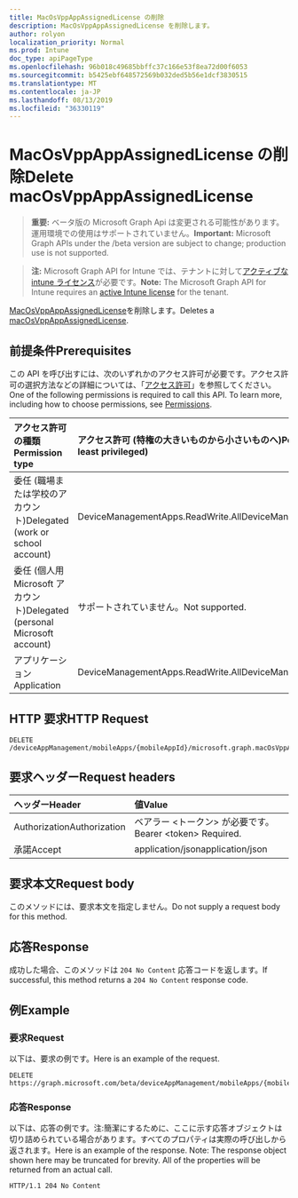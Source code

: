 ```yaml
---
title: MacOsVppAppAssignedLicense の削除
description: MacOsVppAppAssignedLicense を削除します。
author: rolyon
localization_priority: Normal
ms.prod: Intune
doc_type: apiPageType
ms.openlocfilehash: 96b018c49685bbffc37c166e53f8ea72d00f6053
ms.sourcegitcommit: b5425ebf648572569b032ded5b56e1dcf3830515
ms.translationtype: MT
ms.contentlocale: ja-JP
ms.lasthandoff: 08/13/2019
ms.locfileid: "36330119"
---
```

# <a name="delete-macosvppappassignedlicense"></a><span data-ttu-id="c1583-103">MacOsVppAppAssignedLicense の削除</span><span class="sxs-lookup"><span data-stu-id="c1583-103">Delete macOsVppAppAssignedLicense</span></span>

> <span data-ttu-id="c1583-104">**重要:** ベータ版の Microsoft Graph Api は変更される可能性があります。運用環境での使用はサポートされていません。</span><span class="sxs-lookup"><span data-stu-id="c1583-104">**Important:** Microsoft Graph APIs under the /beta version are subject to change; production use is not supported.</span></span>

> <span data-ttu-id="c1583-105">**注:** Microsoft Graph API for Intune では、テナントに対して[アクティブな intune ライセンス](https://go.microsoft.com/fwlink/?linkid=839381)が必要です。</span><span class="sxs-lookup"><span data-stu-id="c1583-105">**Note:** The Microsoft Graph API for Intune requires an [active Intune license](https://go.microsoft.com/fwlink/?linkid=839381) for the tenant.</span></span>

<span data-ttu-id="c1583-106">[MacOsVppAppAssignedLicense](../resources/intune-apps-macosvppappassignedlicense.md)を削除します。</span><span class="sxs-lookup"><span data-stu-id="c1583-106">Deletes a [macOsVppAppAssignedLicense](../resources/intune-apps-macosvppappassignedlicense.md).</span></span>

## <a name="prerequisites"></a><span data-ttu-id="c1583-107">前提条件</span><span class="sxs-lookup"><span data-stu-id="c1583-107">Prerequisites</span></span>
<span data-ttu-id="c1583-p101">この API を呼び出すには、次のいずれかのアクセス許可が必要です。アクセス許可の選択方法などの詳細については、「[アクセス許可](/graph/permissions-reference)」を参照してください。</span><span class="sxs-lookup"><span data-stu-id="c1583-p101">One of the following permissions is required to call this API. To learn more, including how to choose permissions, see [Permissions](/graph/permissions-reference).</span></span>

|<span data-ttu-id="c1583-110">アクセス許可の種類</span><span class="sxs-lookup"><span data-stu-id="c1583-110">Permission type</span></span>|<span data-ttu-id="c1583-111">アクセス許可 (特権の大きいものから小さいものへ)</span><span class="sxs-lookup"><span data-stu-id="c1583-111">Permissions (from most to least privileged)</span></span>|
|:---|:---|
|<span data-ttu-id="c1583-112">委任 (職場または学校のアカウント)</span><span class="sxs-lookup"><span data-stu-id="c1583-112">Delegated (work or school account)</span></span>|<span data-ttu-id="c1583-113">DeviceManagementApps.ReadWrite.All</span><span class="sxs-lookup"><span data-stu-id="c1583-113">DeviceManagementApps.ReadWrite.All</span></span>|
|<span data-ttu-id="c1583-114">委任 (個人用 Microsoft アカウント)</span><span class="sxs-lookup"><span data-stu-id="c1583-114">Delegated (personal Microsoft account)</span></span>|<span data-ttu-id="c1583-115">サポートされていません。</span><span class="sxs-lookup"><span data-stu-id="c1583-115">Not supported.</span></span>|
|<span data-ttu-id="c1583-116">アプリケーション</span><span class="sxs-lookup"><span data-stu-id="c1583-116">Application</span></span>|<span data-ttu-id="c1583-117">DeviceManagementApps.ReadWrite.All</span><span class="sxs-lookup"><span data-stu-id="c1583-117">DeviceManagementApps.ReadWrite.All</span></span>|

## <a name="http-request"></a><span data-ttu-id="c1583-118">HTTP 要求</span><span class="sxs-lookup"><span data-stu-id="c1583-118">HTTP Request</span></span>
<!-- {
  "blockType": "ignored"
}
-->
``` http
DELETE /deviceAppManagement/mobileApps/{mobileAppId}/microsoft.graph.macOsVppApp/assignedLicenses/{macOsVppAppAssignedLicenseId}
```

## <a name="request-headers"></a><span data-ttu-id="c1583-119">要求ヘッダー</span><span class="sxs-lookup"><span data-stu-id="c1583-119">Request headers</span></span>
|<span data-ttu-id="c1583-120">ヘッダー</span><span class="sxs-lookup"><span data-stu-id="c1583-120">Header</span></span>|<span data-ttu-id="c1583-121">値</span><span class="sxs-lookup"><span data-stu-id="c1583-121">Value</span></span>|
|:---|:---|
|<span data-ttu-id="c1583-122">Authorization</span><span class="sxs-lookup"><span data-stu-id="c1583-122">Authorization</span></span>|<span data-ttu-id="c1583-123">ベアラー &lt;トークン&gt; が必要です。</span><span class="sxs-lookup"><span data-stu-id="c1583-123">Bearer &lt;token&gt; Required.</span></span>|
|<span data-ttu-id="c1583-124">承諾</span><span class="sxs-lookup"><span data-stu-id="c1583-124">Accept</span></span>|<span data-ttu-id="c1583-125">application/json</span><span class="sxs-lookup"><span data-stu-id="c1583-125">application/json</span></span>|

## <a name="request-body"></a><span data-ttu-id="c1583-126">要求本文</span><span class="sxs-lookup"><span data-stu-id="c1583-126">Request body</span></span>
<span data-ttu-id="c1583-127">このメソッドには、要求本文を指定しません。</span><span class="sxs-lookup"><span data-stu-id="c1583-127">Do not supply a request body for this method.</span></span>

## <a name="response"></a><span data-ttu-id="c1583-128">応答</span><span class="sxs-lookup"><span data-stu-id="c1583-128">Response</span></span>
<span data-ttu-id="c1583-129">成功した場合、このメソッドは `204 No Content` 応答コードを返します。</span><span class="sxs-lookup"><span data-stu-id="c1583-129">If successful, this method returns a `204 No Content` response code.</span></span>

## <a name="example"></a><span data-ttu-id="c1583-130">例</span><span class="sxs-lookup"><span data-stu-id="c1583-130">Example</span></span>

### <a name="request"></a><span data-ttu-id="c1583-131">要求</span><span class="sxs-lookup"><span data-stu-id="c1583-131">Request</span></span>
<span data-ttu-id="c1583-132">以下は、要求の例です。</span><span class="sxs-lookup"><span data-stu-id="c1583-132">Here is an example of the request.</span></span>
``` http
DELETE https://graph.microsoft.com/beta/deviceAppManagement/mobileApps/{mobileAppId}/microsoft.graph.macOsVppApp/assignedLicenses/{macOsVppAppAssignedLicenseId}
```

### <a name="response"></a><span data-ttu-id="c1583-133">応答</span><span class="sxs-lookup"><span data-stu-id="c1583-133">Response</span></span>
<span data-ttu-id="c1583-p102">以下は、応答の例です。注:簡潔にするために、ここに示す応答オブジェクトは切り詰められている場合があります。すべてのプロパティは実際の呼び出しから返されます。</span><span class="sxs-lookup"><span data-stu-id="c1583-p102">Here is an example of the response. Note: The response object shown here may be truncated for brevity. All of the properties will be returned from an actual call.</span></span>
``` http
HTTP/1.1 204 No Content
```






